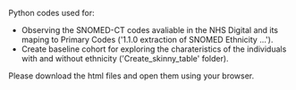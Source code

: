 Python codes used for:
 - Observing the SNOMED-CT codes avaliable in the NHS Digital and its maping to Primary Codes ('1.1.0 extraction of SNOMED Ethnicity ...'). 
 - Create baseline cohort for exploring the charateristics of the individuals with and without ethnicity ('Create_skinny_table' folder). 

Please download the html files and open them using your browser.
